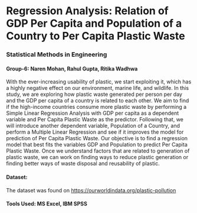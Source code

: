 # Regression Analysis: Relation of GDP Per Capita and Population of a Country to Per Capita Plastic Waste
### Statistical Methods in Engineering 
#### Group-6: Naren Mohan, Rahul Gupta, Ritika Wadhwa

With the ever-increasing usability of plastic, we start exploiting it, which has a highly negative effect on our environment, marine life, and wildlife. In this study, we are exploring how plastic waste generated per person per day and the GDP per capita of a country is related to each other. We aim to find if the high-income countries consume more plastic waste by performing a Simple Linear Regression Analysis with GDP per capita as a dependent variable and Per Capita Plastic Waste as the predictor.
Following that, we will introduce another dependent variable, Population of a Country, and perform a Multiple Linear Regression and see if it improves the model for prediction of Per Capita Plastic Waste.
Our objective is to find a regression model that best fits the variables GDP and Population to predict Per Capita Plastic Waste.
Once we understand factors that are related to generation of plastic waste, we can work on finding ways to reduce plastic generation or finding better ways of waste disposal and reusability of plastic.

#### Dataset:
The dataset was found on https://ourworldindata.org/plastic-pollution

#### Tools Used: MS Excel, IBM SPSS
